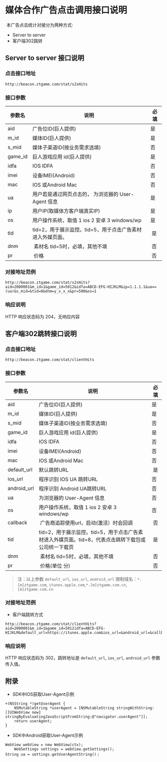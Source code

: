 媒体合作广告点击调用接口说明
=========================
 本广告点击统计对接分为两种方式:

* Server to server
* 客户端302跳转

## Server to server 接口说明

### 点击接口地址

`http://beacon.ztgame.com/stat/s2sHits`
 
### 接口参数
 
| 参数名 | 说明 | 必填 |
|------|------|------|
| aid | 广告位ID(巨人提供) | 是 |
| m_id | 媒体ID(巨人提供) | 是 |
| s_mid | 媒体子渠道ID(按业务需求选填) | 否 | 
| game_id | 巨人游戏应用 id(巨人提供) | 是|
| idfa | IOS IDFA | 否 |
| imei | 设备IMEI(Android)  | 否 |
| mac | IOS 或Android Mac | 否 |
| ua | 用户若是通过网页点击的， 为浏览器的 User-Agent 信息 | 是 |
| ip | 用户IP(取媒体方客户端真实IP) | 是 |
| os | 用户操作系统，取值 1 ios 2 安卓 3 windows/wp | 是 |
| tid | tid=2，用于展示监控。tid=5，用于点击广告素材进入外媒页面。 | 是 |
| dnm |  素材名 tid=5时，必填，其他不填 | 否 |
| pr |  价格 | 否 |
 
### 对接地址范例

```
http://beacon.ztgame.com/stat/s2sHits?aid=2000001&m_id=1&game_id=5012&idfa=ABCD-EFG-HIJKLM&ip=1.1.1.1&ua==(ua)&s_mid=&tid=8&dnm=y_x_x_x&pr=500&os=1
```

### 响应说明

HTTP 响应状态码为 204，无响应内容

## 客户端302跳转接口说明

### 点击接口地址

`http://beacon.ztgame.com/stat/clientHits`

### 接口参数
 
| 参数名 | 说明 | 必填 |
|------|------|------|
| aid | 广告位ID(巨人提供) | 是 |
| m_id | 媒体ID(巨人提供) | 是 |
| s_mid | 媒体子渠道ID(按业务需求选填) | 否 |
| game_id | 巨人游戏应用 id(巨人提供) | 是|
| idfa | IOS IDFA | 否 |
| imei | 设备IMEI(Android)  | 否 |
| mac | IOS 或Android Mac | 否 |
| default_url | 默认跳转URL|  是 |
| ios_url | 程序识别 IOS UA 跳转URL|  否 |
| android_url | 程序识别 Android UA跳转URL |  否 |
| ua | 为浏览器的 User-Agent 信息 | 否 |
| os | 用户操作系统，取值 1 ios 2 安卓 3 windows/wp | 否 |
| callback |  广告商追踪使用url，启动(激活）时会回调 |  否 |
| tid | tid=2，用于展示监控。tid=5，用于点击广告素材进入外媒页面。tid=8，代表点击跳转下载包或公司统一下载页 | 是 |
| dnm |  素材名 tid=5时，必填，其他不填 | 否 |
| pr |  价格(单位 分) | 否 |

> 注：以上参数 `default_url`, `ios_url`, `android_url` 
限制域名：`*.[m]ztgame.com`, `itunes.apple.com`,`*.[m]ztgame.com.cn`,`[m]ztgame.com.cn`
 
### 对接地址范例

* 客户端跳转方式

```
http://beacon.ztgame.com/stat/clientHits?aid=2000001&m_id=1&game_id=5012idfa=ABCD-EFG-HIJKLM&default_url=https://itunes.apple.com&ios_url=&android_url=&callback=&s_mid=&tid=8&dnm=y_x_x_x&pr=500
```
 
### 响应说明

HTTP 响应状态码为 302，跳转地址是 `default_url`, `ios_url`, `android_url` 参数传入值。

## 附录

* SDK中IOS获取User-Agent示例

```
+(NSString *)getUserAgent {
    NSMutableString *userAgent = [NSMutableString stringWithString:[[UIWebView new] stringByEvaluatingJavaScriptFromString:@"navigator.userAgent"]];
    return userAgent;
}
```

* SDK中Android获取User-Agent示例

```
WebView webView = new WebView(ctx);
	WebSettings settings = webView.getSettings();
String ua = settings.getUserAgentString()；
```
